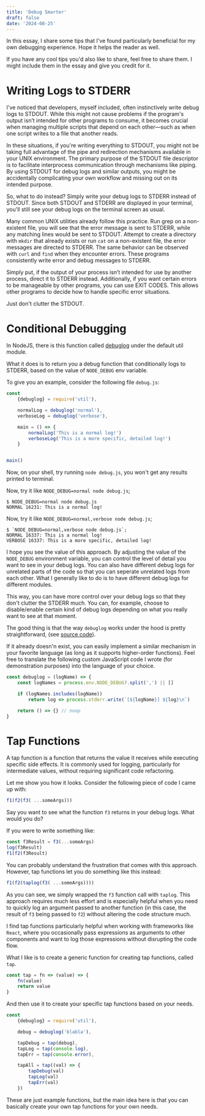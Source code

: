 ```yaml
---
title: 'Debug Smarter'
draft: false
date: '2024-08-25'
---
```


In this essay, I share some tips that I've found particularly beneficial for my
own debugging experience. Hope it helps the reader as well.

If you have any cool tips you'd also like to share, feel free to share them. I
might include them in the essay and give you credit for it.

# Writing Logs to STDERR

I've noticed that developers, myself included, often instinctively write debug
logs to STDOUT. While this might not cause problems if the program's output
isn’t intended for other programs to consume, it becomes crucial when managing
multiple scripts that depend on each other—such as when one script writes to a
file that another reads.

In these situations, if you're writing everything to STDOUT, you might not be
taking full advantage of the pipe and redirection mechanisms available in your
UNIX environment. The primary purpose of the STDOUT file descriptor is to
facilitate interprocess communication through mechanisms like piping. By using
STDOUT for debug logs and similar outputs, you might be accidentally
complicating your own workflow and missing out on its intended purpose.

So, what to do instead? Simply write your debug logs to STDERR instead of
STDOUT. Since both STDOUT and STDERR are displayed in your terminal, you'll
still see your debug logs on the terminal screen as usual.

Many common UNIX utilities already follow this practice. Run grep on a
non-existent file, you will see that the error message is sent to STDERR, while
any matching lines would be sent to STDOUT. Attempt to create a directory with
`mkdir` that already exists or run `cat` on a non-existent file, the error
messages are directed to STDERR. The same behavior can be observed with `curl`
and `find` when they encounter errors. These programs consistently write error
and debug messages to STDERR.

Simply put, if the output of your process isn’t intended for use by another
process, direct it to STDERR instead. Additionally, if you want certain errors
to be manageable by other programs, you can use EXIT CODES. This allows other
programs to decide how to handle specific error situations.

Just don't clutter the STDOUT.

# Conditional Debugging

In NodeJS, there is this function called
[debuglog](https://nodejs.org/docs/latest/api/util.html#utildebuglogsection-callback)
under the default util module.

What it does is to return you a debug function that conditionally logs to
STDERR, based on the value of `NODE_DEBUG` env variable.

To give you an example, consider the following file `debug.js`:

```javascript
const
    {debuglog} = require('util'),

    normalLog = debuglog('normal'),
    verboseLog = debuglog('verbose'),

    main = () => {
        normalLog('This is a normal log!')
        verboseLog('This is a more specific, detailed log!')
    }


main()
```

Now, on your shell, try running `node debug.js`, you won't get any results
printed to terminal.

Now, try it like `NODE_DEBUG=normal node debug.js`;

```terminal
$ NODE_DEBUG=normal node debug.js
NORMAL 16231: This is a normal log!
```

Now, try it like `NODE_DEBUG=normal,verbose node debug.js`;

```terminal
$ `NODE_DEBUG=normal,verbose node debug.js`;
NORMAL 16337: This is a normal log!
VERBOSE 16337: This is a more specific, detailed log!
```

I hope you see the value of this approach. By adjusting the value of the
`NODE_DEBUG` environment variable, you can control the level of detail you want
to see in your debug logs. You can also have different debug logs for unrelated
parts of the code so that you can seperate unrelated logs from each other. What
I generally like to do is to have different debug logs for different modules.

This way, you can have more control over your debug logs so that they don't
clutter the STDERR much. You can, for example, choose to disable/enable certain
kind of debug logs depending on what you really want to see at that moment.

The good thing is that the way `debuglog` works under the hood is pretty
straightforward, (see [source
code](https://github.com/nodejs/node/blob/43f699d4d2799cfc17cbcad5770e1889075d5dbe/lib/internal/util/debuglog.js#L87)).

If it already doesn'n exist, you can easily implement a similar mechanism in
your favorite language (as long as it supports higher-order functions). Feel
free to translate the following custom JavaScript code I wrote (for
demonstration purposes) into the language of your choice.

```javascript
const debuglog = (logName) => {
    const logNames = process.env.NODE_DEBUG?.split(',') || []

    if (logNames.includes(logName))
        return log => process.stderr.write(`[${logName}] ${log}\n`)

    return () => {} // noop
}
```

# Tap Functions

A tap function is a function that returns the value it receives while executing
specific side effects. It is commonly used for logging, particularly for
intermediate values, without requiring significant code refactoring.

Let me show you how it looks. Consider the following piece of code I came up
with:

```javascript
f1(f2(f3( ...someArgs)))
```

Say you want to see what the function `f3` returns in your debug logs. What
would you do?

If you were to write something like:

```javascript
const f3Result = f3(...someArgs)
log(f3Result)
f1(f2(f3Result)
```

You can probably understand the frustration that comes with this approach.
However, tap functions let you do something like this instead:

```javascript
f1(f2(taplog(f3( ...someArgs))))
```

As you can see, we simply wrapped the `f3` function call with `taplog`. This
approach requires much less effort and is especially helpful when you need to
quickly log an argument passed to another function (in this case, the result of
`f3` being passed to `f2`) without altering the code structure much.

I find tap functions particularly helpful when working with frameworks like
`React`, where you occasionally pass expressions as arguments to other components
and want to log those expressions without disrupting the code flow.

What I like is to create a generic function for creating tap functions, called
`tap`.

```javascript
const tap = fn => (value) => {
    fn(value)
    return value
}
```

And then use it to create your specific tap functions based on your needs.

```javascript
const
    {debuglog} = require('util'),

    debug = debuglog('blabla'),

    tapDebug = tap(debug),
    tapLog = tap(console.log),
    tapErr = tap(console.error),

    tapAll = tap((val) => {
        tapDebug(val)
        tapLog(val)
        tapErr(val)
    })
```

These are just example functions, but the main idea here is that you can
basically create your own tap functions for your own needs.

